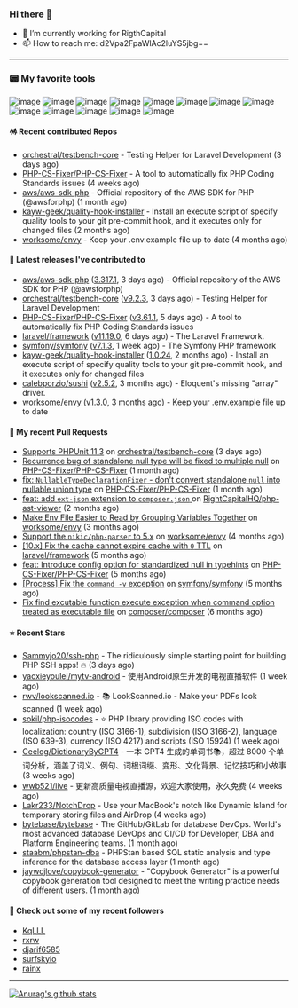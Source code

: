 ### Hi there 👋

- 🔭 I’m currently working for RigthCapital
- 📫 How to reach me: d2Vpa2FpaWlAc2luYS5jbg==

---

### 📟 My favorite tools
![image](https://img.shields.io/badge/Laravel-FF2D20?style=for-the-badge&logo=laravel&logoColor=white)
![image](http://img.shields.io/badge/-PHPStorm-181717?style=for-the-badge&logo=phpstorm&logoColor=white)
![image](https://img.shields.io/badge/Github%20Actions-282a2e?style=for-the-badge&logo=githubactions&logoColor=367cfe)
![image](https://img.shields.io/badge/Jira-0052CC?style=for-the-badge&logo=Jira&logoColor=white)
![image](https://img.shields.io/badge/Sentry-black?style=for-the-badge&logo=Sentry&logoColor=#362D59)
![image](https://img.shields.io/badge/ChatGPT-74aa9c?style=for-the-badge&logo=openai&logoColor=white)
![image](https://img.shields.io/badge/Medium-12100E?style=for-the-badge&logo=medium&logoColor=white)
![image](https://img.shields.io/badge/RSS-FFA500?style=for-the-badge&logo=rss&logoColor=white)
![image](https://img.shields.io/badge/Amazon_AWS-FF9900?style=for-the-badge&logo=amazonaws&logoColor=white)
![image](https://img.shields.io/badge/Slack-4A154B?style=for-the-badge&logo=slack&logoColor=white)
![image](https://img.shields.io/badge/Zoom-2D8CFF?style=for-the-badge&logo=zoom&logoColor=white)
![image](https://img.shields.io/badge/Netflix-E50914?style=for-the-badge&logo=netflix&logoColor=white)
![image](https://img.shields.io/badge/Spotify-1ED760?&style=for-the-badge&logo=spotify&logoColor=white)

#### 🪅 Recent contributed Repos

- [orchestral/testbench-core](https://github.com/orchestral/testbench-core) - Testing Helper for Laravel Development (3 days ago)
- [PHP-CS-Fixer/PHP-CS-Fixer](https://github.com/PHP-CS-Fixer/PHP-CS-Fixer) - A tool to automatically fix PHP Coding Standards issues (4 weeks ago)
- [aws/aws-sdk-php](https://github.com/aws/aws-sdk-php) - Official repository of the AWS SDK for PHP (@awsforphp) (1 month ago)
- [kayw-geek/quality-hook-installer](https://github.com/kayw-geek/quality-hook-installer) - Install an execute script of specify quality tools to your git pre-commit hook, and it executes only for changed files (2 months ago)
- [worksome/envy](https://github.com/worksome/envy) - Keep your .env.example file up to date (4 months ago)

#### 🔭 Latest releases I've contributed to

- [aws/aws-sdk-php](https://github.com/aws/aws-sdk-php) ([3.317.1](https://github.com/aws/aws-sdk-php/releases/tag/3.317.1), 3 days ago) - Official repository of the AWS SDK for PHP (@awsforphp)
- [orchestral/testbench-core](https://github.com/orchestral/testbench-core) ([v9.2.3](https://github.com/orchestral/testbench-core/releases/tag/v9.2.3), 3 days ago) - Testing Helper for Laravel Development
- [PHP-CS-Fixer/PHP-CS-Fixer](https://github.com/PHP-CS-Fixer/PHP-CS-Fixer) ([v3.61.1](https://github.com/PHP-CS-Fixer/PHP-CS-Fixer/releases/tag/v3.61.1), 5 days ago) - A tool to automatically fix PHP Coding Standards issues
- [laravel/framework](https://github.com/laravel/framework) ([v11.19.0](https://github.com/laravel/framework/releases/tag/v11.19.0), 6 days ago) - The Laravel Framework.
- [symfony/symfony](https://github.com/symfony/symfony) ([v7.1.3](https://github.com/symfony/symfony/releases/tag/v7.1.3), 1 week ago) - The Symfony PHP framework
- [kayw-geek/quality-hook-installer](https://github.com/kayw-geek/quality-hook-installer) ([1.0.24](https://github.com/kayw-geek/quality-hook-installer/releases/tag/1.0.24), 2 months ago) - Install an execute script of specify quality tools to your git pre-commit hook, and it executes only for changed files
- [calebporzio/sushi](https://github.com/calebporzio/sushi) ([v2.5.2](https://github.com/calebporzio/sushi/releases/tag/v2.5.2), 3 months ago) - Eloquent&#39;s missing &#34;array&#34; driver.
- [worksome/envy](https://github.com/worksome/envy) ([v1.3.0](https://github.com/worksome/envy/releases/tag/v1.3.0), 3 months ago) - Keep your .env.example file up to date

#### 🔨 My recent Pull Requests

- [Supports PHPUnit 11.3](https://github.com/orchestral/testbench-core/pull/220) on [orchestral/testbench-core](https://github.com/orchestral/testbench-core) (3 days ago)
- [Recurrence bug of standalone null type will be fixed to multiple null](https://github.com/PHP-CS-Fixer/PHP-CS-Fixer/pull/8099) on [PHP-CS-Fixer/PHP-CS-Fixer](https://github.com/PHP-CS-Fixer/PHP-CS-Fixer) (1 month ago)
- [fix: `NullableTypeDeclarationFixer` - don&#39;t convert standalone `null` into nullable union type](https://github.com/PHP-CS-Fixer/PHP-CS-Fixer/pull/8098) on [PHP-CS-Fixer/PHP-CS-Fixer](https://github.com/PHP-CS-Fixer/PHP-CS-Fixer) (1 month ago)
- [feat: add `ext-json` extension to `composer.json` ](https://github.com/RightCapitalHQ/php-ast-viewer/pull/9) on [RightCapitalHQ/php-ast-viewer](https://github.com/RightCapitalHQ/php-ast-viewer) (2 months ago)
- [Make Env File Easier to Read by Grouping Variables Together](https://github.com/worksome/envy/pull/44) on [worksome/envy](https://github.com/worksome/envy) (3 months ago)
- [Support the `nikic/php-parser` to 5.x](https://github.com/worksome/envy/pull/41) on [worksome/envy](https://github.com/worksome/envy) (4 months ago)
- [[10.x] Fix the cache cannot expire cache with `0` TTL](https://github.com/laravel/framework/pull/50359) on [laravel/framework](https://github.com/laravel/framework) (5 months ago)
- [feat: Introduce config option for standardized null in typehints](https://github.com/PHP-CS-Fixer/PHP-CS-Fixer/pull/7860) on [PHP-CS-Fixer/PHP-CS-Fixer](https://github.com/PHP-CS-Fixer/PHP-CS-Fixer) (5 months ago)
- [[Process] Fix the `command -v` exception](https://github.com/symfony/symfony/pull/54006) on [symfony/symfony](https://github.com/symfony/symfony) (5 months ago)
- [Fix find excutable function execute exception when command option treated as executable file](https://github.com/composer/composer/pull/11790) on [composer/composer](https://github.com/composer/composer) (6 months ago)

#### ⭐ Recent Stars

- [Sammyjo20/ssh-php](https://github.com/Sammyjo20/ssh-php) - The ridiculously simple starting point for building PHP SSH apps! 🔥 (3 days ago)
- [yaoxieyoulei/mytv-android](https://github.com/yaoxieyoulei/mytv-android) - 使用Android原生开发的电视直播软件 (1 week ago)
- [rwv/lookscanned.io](https://github.com/rwv/lookscanned.io) - 📚 LookScanned.io - Make your PDFs look scanned (1 week ago)
- [sokil/php-isocodes](https://github.com/sokil/php-isocodes) - :star: PHP library providing ISO codes with localization: country (ISO 3166-1), subdivision (ISO 3166-2), language (ISO 639-3), currency (ISO 4217) and scripts (ISO 15924) (1 week ago)
- [Ceelog/DictionaryByGPT4](https://github.com/Ceelog/DictionaryByGPT4) - 一本 GPT4 生成的单词书📚，超过 8000 个单词分析，涵盖了词义、例句、词根词缀、变形、文化背景、记忆技巧和小故事 (3 weeks ago)
- [wwb521/live](https://github.com/wwb521/live) - 更新高质量电视直播源，欢迎大家使用，永久免费 (4 weeks ago)
- [Lakr233/NotchDrop](https://github.com/Lakr233/NotchDrop) - Use your MacBook&#39;s notch like Dynamic Island for temporary storing files and AirDrop (4 weeks ago)
- [bytebase/bytebase](https://github.com/bytebase/bytebase) - The GitHub/GitLab for database DevOps. World&#39;s most advanced database DevOps and CI/CD for Developer, DBA and Platform Engineering teams. (1 month ago)
- [staabm/phpstan-dba](https://github.com/staabm/phpstan-dba) - PHPStan based SQL static analysis and type inference for the database access layer (1 month ago)
- [jaywcjlove/copybook-generator](https://github.com/jaywcjlove/copybook-generator) - &#34;Copybook Generator&#34; is a powerful copybook generation tool designed to meet the writing practice needs of different users. (1 month ago)

#### 👯 Check out some of my recent followers

- [KqLLL](https://github.com/KqLLL)
- [rxrw](https://github.com/rxrw)
- [djarif6585](https://github.com/djarif6585)
- [surfskyio](https://github.com/surfskyio)
- [rainx](https://github.com/rainx)


---



[![Anurag's github stats](https://github-readme-stats.vercel.app/api?username=kayw-geek&show_icons=true&theme=onedark)](https://github.com/kayw-geek)
